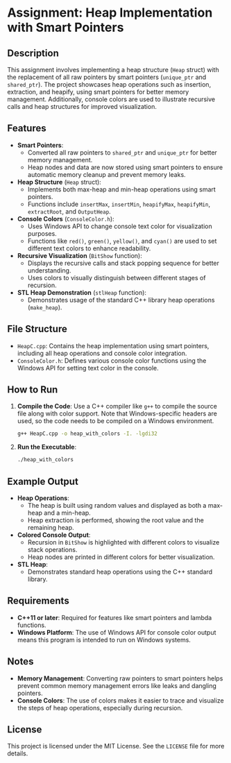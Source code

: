 # Assignment: Heap Implementation with Smart Pointers

## Description
This assignment involves implementing a heap structure (`Heap` struct) with the replacement of all raw pointers by smart pointers (`unique_ptr` and `shared_ptr`). The project showcases heap operations such as insertion, extraction, and heapify, using smart pointers for better memory management. Additionally, console colors are used to illustrate recursive calls and heap structures for improved visualization.

## Features
- **Smart Pointers**:
  - Converted all raw pointers to `shared_ptr` and `unique_ptr` for better memory management.
  - Heap nodes and data are now stored using smart pointers to ensure automatic memory cleanup and prevent memory leaks.
- **Heap Structure** (`Heap` struct):
  - Implements both max-heap and min-heap operations using smart pointers.
  - Functions include `insertMax`, `insertMin`, `heapifyMax`, `heapifyMin`, `extractRoot`, and `OutputHeap`.
- **Console Colors** (`ConsoleColor.h`):
  - Uses Windows API to change console text color for visualization purposes.
  - Functions like `red()`, `green()`, `yellow()`, and `cyan()` are used to set different text colors to enhance readability.
- **Recursive Visualization** (`BitShow` function):
  - Displays the recursive calls and stack popping sequence for better understanding.
  - Uses colors to visually distinguish between different stages of recursion.
- **STL Heap Demonstration** (`stlHeap` function):
  - Demonstrates usage of the standard C++ library heap operations (`make_heap`).

## File Structure
- `HeapC.cpp`: Contains the heap implementation using smart pointers, including all heap operations and console color integration.
- `ConsoleColor.h`: Defines various console color functions using the Windows API for setting text color in the console.

## How to Run
1. **Compile the Code**: Use a C++ compiler like `g++` to compile the source file along with color support. Note that Windows-specific headers are used, so the code needs to be compiled on a Windows environment.
   ```sh
   g++ HeapC.cpp -o heap_with_colors -I. -lgdi32
   ```
2. **Run the Executable**:
   ```sh
   ./heap_with_colors
   ```

## Example Output
- **Heap Operations**:
  - The heap is built using random values and displayed as both a max-heap and a min-heap.
  - Heap extraction is performed, showing the root value and the remaining heap.
- **Colored Console Output**:
  - Recursion in `BitShow` is highlighted with different colors to visualize stack operations.
  - Heap nodes are printed in different colors for better visualization.
- **STL Heap**:
  - Demonstrates standard heap operations using the C++ standard library.

## Requirements
- **C++11 or later**: Required for features like smart pointers and lambda functions.
- **Windows Platform**: The use of Windows API for console color output means this program is intended to run on Windows systems.

## Notes
- **Memory Management**: Converting raw pointers to smart pointers helps prevent common memory management errors like leaks and dangling pointers.
- **Console Colors**: The use of colors makes it easier to trace and visualize the steps of heap operations, especially during recursion.

## License
This project is licensed under the MIT License. See the `LICENSE` file for more details.

